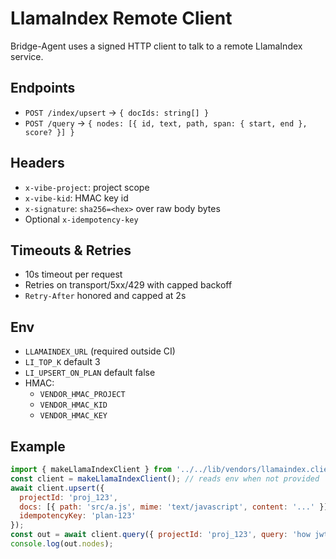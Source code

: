 # LlamaIndex Remote Client

Bridge-Agent uses a signed HTTP client to talk to a remote LlamaIndex service.

## Endpoints
- `POST /index/upsert` → `{ docIds: string[] }`
- `POST /query` → `{ nodes: [{ id, text, path, span: { start, end }, score? }] }`

## Headers
- `x-vibe-project`: project scope
- `x-vibe-kid`: HMAC key id
- `x-signature`: `sha256=<hex>` over raw body bytes
- Optional `x-idempotency-key`

## Timeouts & Retries
- 10s timeout per request
- Retries on transport/5xx/429 with capped backoff
- `Retry-After` honored and capped at 2s

## Env
- `LLAMAINDEX_URL` (required outside CI)
- `LI_TOP_K` default 3
- `LI_UPSERT_ON_PLAN` default false
- HMAC:
  - `VENDOR_HMAC_PROJECT`
  - `VENDOR_HMAC_KID`
  - `VENDOR_HMAC_KEY`

## Example
```js
import { makeLlamaIndexClient } from '../../lib/vendors/llamaindex.client.mjs';
const client = makeLlamaIndexClient(); // reads env when not provided
await client.upsert({
  projectId: 'proj_123',
  docs: [{ path: 'src/a.js', mime: 'text/javascript', content: '...' }],
  idempotencyKey: 'plan-123'
});
const out = await client.query({ projectId: 'proj_123', query: 'how jwt works?', k: 3 });
console.log(out.nodes);
```
